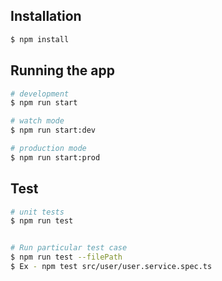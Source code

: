 

## Installation

```bash
$ npm install
```

## Running the app

```bash
# development
$ npm run start

# watch mode
$ npm run start:dev

# production mode
$ npm run start:prod
```

## Test

```bash
# unit tests
$ npm run test


# Run particular test case 
$ npm run test --filePath 
$ Ex - npm test src/user/user.service.spec.ts
```


